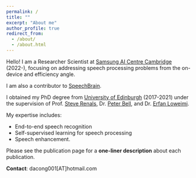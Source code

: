 ```yaml
---
permalink: /
title: ""
excerpt: "About me"
author_profile: true
redirect_from: 
  - /about/
  - /about.html
---
```


Hello! I am a Researcher Scientist at [Samsung AI Centre Cambridge](https://research.samsung.com/aicenter_cambridge) (2022-), focusing on addressing speech processing problems from the on-device and efficiency angle. 

I am also a contributor to [SpeechBrain](https://speechbrain.github.io/).

I obtained my PhD degree from <ins>University of Edinburgh</ins> (2017-2021) under the supervision of Prof. [Steve Renals](https://homepages.inf.ed.ac.uk/srenals/index.html), Dr. [Peter Bell](https://homepages.inf.ed.ac.uk/pbell1/), and Dr. [Erfan Loweimi](https://eloweimi.github.io/).  

My expertise includes:
* End-to-end speech recognition 
* Self-supervised learning for speech processing
* Speech enhancement. 

Please see the publication page for a **one-liner description** about each publication.

**Contact**: dacong001[AT]hotmail.com

